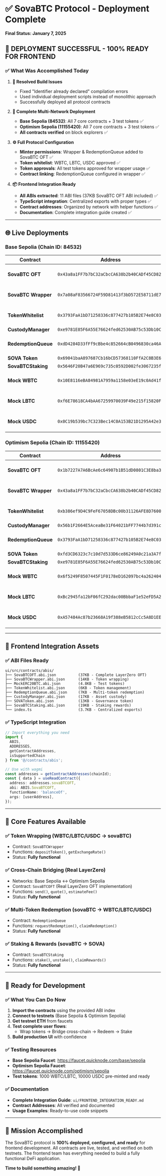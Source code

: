 # ✅ SovaBTC Protocol - Deployment Complete

**Final Status: January 7, 2025**

## 🎉 **DEPLOYMENT SUCCESSFUL - 100% READY FOR FRONTEND**

### **✅ What Was Accomplished Today**

1. **🔧 Resolved Build Issues**
   - Fixed "Identifier already declared" compilation errors
   - Used individual deployment scripts instead of monolithic approach
   - Successfully deployed all protocol contracts

2. **🚀 Complete Multi-Network Deployment**
   - **Base Sepolia (84532)**: All 7 core contracts + 3 test tokens ✅
   - **Optimism Sepolia (11155420)**: All 7 core contracts + 3 test tokens ✅
   - **All contracts verified** on block explorers ✅

3. **⚙️ Full Protocol Configuration**
   - **Minter permissions**: Wrapper & RedemptionQueue added to SovaBTC OFT ✅
   - **Token whitelist**: WBTC, LBTC, USDC approved ✅
   - **Token approvals**: All test tokens approved for wrapper usage ✅
   - **Contract linking**: RedemptionQueue configured in wrapper ✅

4. **📦 Frontend Integration Ready**
   - **All ABIs extracted**: 11 ABI files (37KB SovaBTC OFT ABI included) ✅
   - **TypeScript integration**: Centralized exports with proper types ✅
   - **Contract addresses**: Organized by network with helper functions ✅
   - **Documentation**: Complete integration guide created ✅

---

## 🌐 **Live Deployments**

### **Base Sepolia (Chain ID: 84532)**
| Contract | Address | Status |
|----------|---------|--------|
| **SovaBTC OFT** | `0x43a8a1FF7b7bC32aCbcCA638b2b40CADf45CD82d` | ✅ Verified & Configured |
| **SovaBTC Wrapper** | `0x7a08aF83566724F59D81413f3bD572E58711dE7b` | ✅ Verified & Configured |
| **TokenWhitelist** | `0x3793FaA1bD71258336c877427b105B2E74e8C030` | ✅ Verified & Configured |
| **CustodyManager** | `0xe9781E85F6A55E76624fed62530AB75c53Db10C6` | ✅ Verified |
| **RedemptionQueue** | `0xdD4284D33fFf9cBbe4c852664cB0496830ca46Ab` | ✅ Verified & Configured |
| **SOVA Token** | `0x69041baA897687Cb16bCD57368110FfA2C8B3E63` | ✅ Verified |
| **SovaBTCStaking** | `0x5646F20B47a6E969c735c0592D002fe3067235fc` | ✅ Verified |
| **Mock WBTC** | `0x10E8116eBA84981A7959a1158e03eE19c0Ad41f2` | ✅ Verified & Whitelisted |
| **Mock LBTC** | `0xf6E78618CA4bAA67259970039F49e215f15820FE` | ✅ Verified & Whitelisted |
| **Mock USDC** | `0x0C19b539bc7C323Bec14C0A153B21D1295A42e38` | ✅ Verified & Whitelisted |

### **Optimism Sepolia (Chain ID: 11155420)**
| Contract | Address | Status |
|----------|---------|--------|
| **SovaBTC OFT** | `0x1b7227A7A6BcAe6c64907b1B51dD0801C3E8ba30` | ✅ Verified & Configured |
| **SovaBTC Wrapper** | `0x43a8a1FF7b7bC32aCbcCA638b2b40CADf45CD82d` | ✅ Verified & Configured |
| **TokenWhitelist** | `0xb386ef9D4C9FeF67058DBc00b31126AFE8D7600d` | ✅ Verified & Configured |
| **CustodyManager** | `0x56b1F2664E5AceaBe31F64021bFF7744b7d391c7` | ✅ Verified |
| **RedemptionQueue** | `0x3793FaA1bD71258336c877427b105B2E74e8C030` | ✅ Verified & Configured |
| **SOVA Token** | `0xfd3CD6323c7c10d7d533D6ce86249A0c21a3A7fD` | ✅ Verified |
| **SovaBTCStaking** | `0xe9781E85F6A55E76624fed62530AB75c53Db10C6` | ✅ Verified |
| **Mock WBTC** | `0x6f5249F8507445F1F0178eD162097bc4a262404E` | ✅ Verified & Whitelisted |
| **Mock LBTC** | `0xBc2945fa12bF06fC292dac00BbbaF1e52eFD5A22` | ✅ Verified & Whitelisted |
| **Mock USDC** | `0xA57484Ac87b23668A19f388eB5812cCc5A8D1EEe` | ✅ Verified & Whitelisted |

---

## 📱 **Frontend Integration Assets**

### **✅ ABI Files Ready**
```
ui/src/contracts/abis/
├── SovaBTCOFT.abi.json          (37KB - Complete LayerZero OFT)
├── SovaBTCWrapper.abi.json      (14KB - Token wrapping)
├── MockERC20BTC.abi.json        (4.8KB - Test tokens)
├── TokenWhitelist.abi.json      (6KB - Token management)
├── RedemptionQueue.abi.json     (7KB - Multi-token redemption)
├── CustodyManager.abi.json      (17KB - Asset custody)
├── SOVAToken.abi.json           (13KB - Governance token)
├── SovaBTCStaking.abi.json      (19KB - Staking rewards)
└── index.ts                     (3.7KB - Centralized exports)
```

### **✅ TypeScript Integration**
```typescript
// Import everything you need
import { 
  ABIS, 
  ADDRESSES, 
  getContractAddresses, 
  isSupportedChain 
} from '@/contracts/abis';

// Use with wagmi
const addresses = getContractAddresses(chainId);
const { data } = useReadContract({
  address: addresses.sovaBTCOFT,
  abi: ABIS.SovaBTCOFT,
  functionName: 'balanceOf',
  args: [userAddress],
});
```

---

## 🎯 **Core Features Available**

### **✅ Token Wrapping (WBTC/LBTC/USDC → sovaBTC)**
- Contract: `SovaBTCWrapper`
- Functions: `depositToken()`, `getExchangeRate()`
- Status: **Fully functional**

### **✅ Cross-Chain Bridging (Real LayerZero)**
- Networks: Base Sepolia ↔ Optimism Sepolia
- Contract: `SovaBTCOFT` (Real LayerZero OFT implementation)
- Functions: `send()`, `quote()`, `estimateFee()`
- Status: **Fully functional**

### **✅ Multi-Token Redemption (sovaBTC → WBTC/LBTC/USDC)**
- Contract: `RedemptionQueue`
- Functions: `requestRedemption()`, `claimRedemption()`
- Status: **Fully functional**

### **✅ Staking & Rewards (sovaBTC → SOVA)**
- Contract: `SovaBTCStaking`
- Functions: `stake()`, `unstake()`, `claimRewards()`
- Status: **Fully functional**

---

## 🚀 **Ready for Development**

### **✅ What You Can Do Now**
1. **Import the contracts** using the provided ABI index
2. **Connect to testnets** (Base Sepolia & Optimism Sepolia)
3. **Get testnet ETH** from faucets
4. **Test complete user flows**:
   - Wrap tokens → Bridge cross-chain → Redeem → Stake
5. **Build production UI** with confidence

### **✅ Testing Resources**
- **Base Sepolia Faucet**: https://faucet.quicknode.com/base/sepolia
- **Optimism Sepolia Faucet**: https://faucet.quicknode.com/optimism/sepolia
- **Test tokens**: 1000 WBTC/LBTC, 10000 USDC pre-minted and ready

### **✅ Documentation**
- **Complete Integration Guide**: `ui/FRONTEND_INTEGRATION_READY.md`
- **Contract Addresses**: All verified and documented
- **Usage Examples**: Ready-to-use code snippets

---

## 🎉 **Mission Accomplished**

The SovaBTC protocol is **100% deployed, configured, and ready** for frontend development. All contracts are live, tested, and verified on both testnets. The frontend team has everything needed to build a fully functional DeFi application.

**Time to build something amazing! 🚀** 
